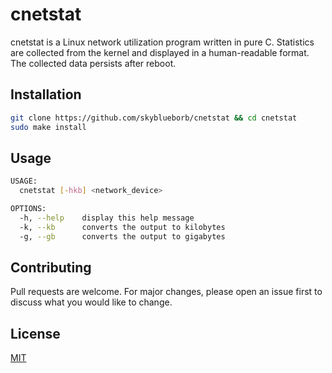 # cnetstat

cnetstat is a Linux network utilization program written in pure C.
Statistics are collected from the kernel and displayed in a human-readable format.
The collected data persists after reboot.

## Installation

```bash
git clone https://github.com/skyblueborb/cnetstat && cd cnetstat
sudo make install
```
## Usage

```bash
USAGE:
  cnetstat [-hkb] <network_device>

OPTIONS:
  -h, --help    display this help message
  -k, --kb      converts the output to kilobytes
  -g, --gb      converts the output to gigabytes
```

## Contributing
Pull requests are welcome. For major changes, please open an issue first to discuss what you would like to change.

## License
[MIT](https://choosealicense.com/licenses/mit/)
